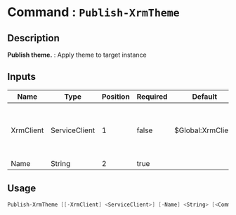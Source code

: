 # Command : `Publish-XrmTheme` 

## Description

**Publish theme.** : Apply theme to target instance

## Inputs

Name|Type|Position|Required|Default|Description
----|----|--------|--------|-------|-----------
XrmClient|ServiceClient|1|false|$Global:XrmClient|Xrm connector initialized to target instance. Use latest one by default. (CrmServiceClient)
Name|String|2|true||


## Usage

```Powershell 
Publish-XrmTheme [[-XrmClient] <ServiceClient>] [-Name] <String> [<CommonParameters>]
``` 


